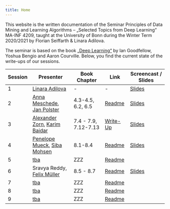 ```yaml
---
title: Home
---
```


This website is the written documentation of the Seminar Principles of Data Mining and Learning Algorithms – „Selected Topics from Deep Learning“ MA-INF 4209, taught at the University of Bonn during the Winter Term 2020/2021 by Florian Seiffarth & Linara Adilova.

The seminar is based on the book [„Deep Learning“](https://www.deeplearningbook.org/) by Ian Goodfellow, Yoshua Bengio and Aaron Courville. Below, you find the current state of the write-ups of our sessions.

| Session | Presenter | Book Chapter | Link | Screencast / Slides |
|---------|-----------|--------------|------|------------|
| 1 | [Linara Adilova](https://github.com/link-er) | - | - | [Slides](slides/IntroductionTalk.pdf) |
| 2 | [Anna Meschede](https://github.com/annamariameschede), [Jan Polster](https://github.com/janpolster) | 4.3-4.5, 6.2, 6.5 | [Readme](README.md) | [Slides](slides/OptimizationMethods.pdf) |
| 3 | [Alexander Zorn](https://github.com/alexanderzorn), [Karim Baidar](https://github.com/karimbaidar) |  7.4 - 7.9, 7.12-7.13 | [Write-Up](s02_Regularization.md) |[Slides](slides/Regularization_Methods.pdf)|
| 4 | [Penelope Mueck](https://github.com/pemuec), [Siba Mohsen](https://github.com/MSiba) | 8.1-8.4 | [Readme](README.md) |[Slides](slides/TrainingOptimization1.pdf)|
| 5 | [tba]() | ZZZ | [Readme](README.md) | |
| 6 | Sravya Reddy, [Felix Müller](https://github.com/felixbmuller) | 8.5 - 8.7 | [Readme](README.md) | [Slides](slides/TrainingOptimization2.pdf)|
| 7 | [tba]() | ZZZ | [Readme](README.md) | |
| 8 | [tba]() | ZZZ | [Readme](README.md) | |
| 9 | [tba]() | ZZZ | [Readme](README.md) | |


<!-- ## Table of Contents

{% for p in site.pages %}
- [{{p.title}}]({{site.baseurl}}{{p.url}})
{% endfor %}
 -->
